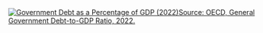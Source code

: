 <div class='tableauPlaceholder' id='viz1726021678395' style='position: relative'><noscript><a href='#'><img alt='Government Debt as a Percentage of GDP (2022)Source: OECD, General Government Debt-to-GDP Ratio, 2022. ' src='https:&#47;&#47;public.tableau.com&#47;static&#47;images&#47;Bo&#47;Book1_17259162460720&#47;OECD-Debt-to-GDPRatiobyCountry&#47;1_rss.png' style='border: none' /></a></noscript><object class='tableauViz'  style='display:none;'><param name='host_url' value='https%3A%2F%2Fpublic.tableau.com%2F' /> <param name='embed_code_version' value='3' /> <param name='site_root' value='' /><param name='name' value='Book1_17259162460720&#47;OECD-Debt-to-GDPRatiobyCountry' /><param name='tabs' value='no' /><param name='toolbar' value='yes' /><param name='static_image' value='https:&#47;&#47;public.tableau.com&#47;static&#47;images&#47;Bo&#47;Book1_17259162460720&#47;OECD-Debt-to-GDPRatiobyCountry&#47;1.png' /> <param name='animate_transition' value='yes' /><param name='display_static_image' value='yes' /><param name='display_spinner' value='yes' /><param name='display_overlay' value='yes' /><param name='display_count' value='yes' /><param name='language' value='en-US' /></object></div>                <script type='text/javascript'>                    var divElement = document.getElementById('viz1726021678395');                    var vizElement = divElement.getElementsByTagName('object')[0];                    vizElement.style.width='100%';vizElement.style.height=(divElement.offsetWidth*0.75)+'px';                    var scriptElement = document.createElement('script');                    scriptElement.src = 'https://public.tableau.com/javascripts/api/viz_v1.js';                    vizElement.parentNode.insertBefore(scriptElement, vizElement);                </script>
